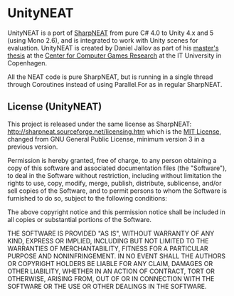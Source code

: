 
UnityNEAT
=========

UnityNEAT is a port of [SharpNEAT] from pure C# 4.0 to Unity 4.x and 5 (using Mono 2.6), and is integrated to work with Unity scenes for evaluation. UnityNEAT is created by Daniel Jallov as part of his [master's thesis] at the [Center for Computer Games Research] at the IT University in Copenhagen.

All the NEAT code is pure SharpNEAT, but is running in a single thread through Coroutines instead of using Parallel.For as in regular SharpNEAT.

License (UnityNEAT)
------

This project is released under the same license as SharpNEAT: http://sharpneat.sourceforge.net/licensing.htm
which is the [MIT License], changed from GNU General Public License, minimum version 3 in a previous version.

Permission is hereby granted, free of charge, to any person obtaining a copy of this software and associated documentation files (the "Software"), to deal in the Software without restriction, including without limitation the rights to use, copy, modify, merge, publish, distribute, sublicense, and/or sell copies of the Software, and to permit persons to whom the Software is furnished to do so, subject to the following conditions:

The above copyright notice and this permission notice shall be included in all copies or substantial portions of the Software.

THE SOFTWARE IS PROVIDED "AS IS", WITHOUT WARRANTY OF ANY KIND, EXPRESS OR IMPLIED, INCLUDING BUT NOT LIMITED TO THE WARRANTIES OF MERCHANTABILITY, FITNESS FOR A PARTICULAR PURPOSE AND NONINFRINGEMENT. IN NO EVENT SHALL THE AUTHORS OR COPYRIGHT HOLDERS BE LIABLE FOR ANY CLAIM, DAMAGES OR OTHER LIABILITY, WHETHER IN AN ACTION OF CONTRACT, TORT OR OTHERWISE, ARISING FROM, OUT OF OR IN CONNECTION WITH THE SOFTWARE OR THE USE OR OTHER DEALINGS IN THE SOFTWARE.

[SharpNEAT]:http://sharpneat.sourceforge.net/
[Center for Computer Games Research]:http://game.itu.dk/index.php/About
[master's thesis]:http://jallov.com/thesis
[MIT License]:http://opensource.org/licenses/MIT
